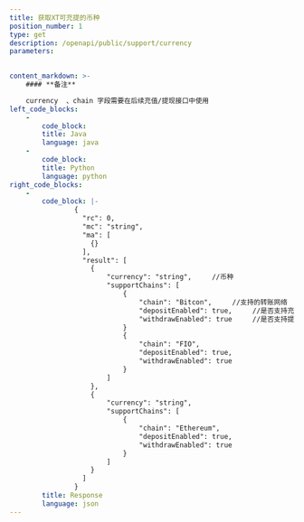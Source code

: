 ```yaml
---
title: 获取XT可充提的币种
position_number: 1
type: get
description: /openapi/public/support/currency
parameters:
    

content_markdown: >-
    #### **备注**

    currency  、chain 字段需要在后续充值/提现接口中使用
left_code_blocks:
    -
        code_block:
        title: Java
        language: java
    -
        code_block:
        title: Python
        language: python
right_code_blocks:
    -
        code_block: |-
                {
                  "rc": 0,
                  "mc": "string",
                  "ma": [
                    {}
                  ],
                  "result": [
                    {
                        "currency": "string",     //币种
                        "supportChains": [
                            {
                                "chain": "Bitcon",     //支持的转账网络
                                "depositEnabled": true,     //是否支持充值，true:支持，false:不支持
                                "withdrawEnabled": true     //是否支持提现，true:支持，false:不支持
                            }
                            {
                                "chain": "FIO",
                                "depositEnabled": true,
                                "withdrawEnabled": true
                            }
                        ]           
                    },
                    {
                        "currency": "string",
                        "supportChains": [
                            {
                                "chain": "Ethereum",
                                "depositEnabled": true,
                                "withdrawEnabled": true
                            }
                        ]
                    }
                  ]
                }
        title: Response
        language: json
---
```

